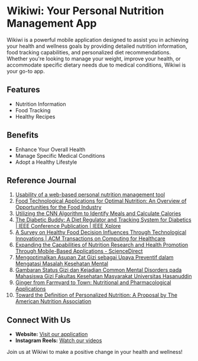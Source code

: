 # Wikiwi: Your Personal Nutrition Management App

Wikiwi is a powerful mobile application designed to assist you in achieving your health and wellness goals by providing detailed nutrition information, food tracking capabilities, and personalized diet recommendations. Whether you're looking to manage your weight, improve your health, or accommodate specific dietary needs due to medical conditions, Wikiwi is your go-to app.

## Features

- Nutrition Information
- Food Tracking
- Healthy Recipes

## Benefits

- Enhance Your Overall Health
- Manage Specific Medical Conditions
- Adopt a Healthy Lifestyle

## Reference Journal

1. [Usability of a web-based personal nutrition management tool](https://doi.org/10.3109/17538157.2011.553296)
2. [Food Technological Applications for Optimal Nutrition: An Overview of Opportunities for the Food Industry](https://doi.org/10.1111/j.1541-4337.2011.00167.x)
3. [Utilizing the CNN Algorithm to Identify Meals and Calculate Calories](https://ijarsct.co.in/Paper7837.pdf)
4. [The Diabetic Buddy: A Diet Regulator and Tracking System for Diabetics | IEEE Conference Publication | IEEE Xplore](https://ieeexplore.ieee.org/document/9461897)
5. [A Survey on Healthy Food Decision Influences Through Technological Innovations | ACM Transactions on Computing for Healthcare](https://dl.acm.org/doi/10.1145/3494580)
6. [Expanding the Capabilities of Nutrition Research and Health Promotion Through Mobile-Based Applications - ScienceDirect](https://www.sciencedirect.com/science/article/pii/S2161831322001284)
7. [Mengoptimalkan Asupan Zat Gizi sebagai Upaya Preventif dalam Mengatasi Masalah Kesehatan Mental](https://e-journal.unair.ac.id/MGK/article/view/33925)
8. [Gambaran Status Gizi dan Kejadian Common Mental Disorders pada Mahasiswa Gizi Fakultas Kesehatan Masyarakat Universitas Hasanuddin](http://repository.unhas.ac.id/id/eprint/2075/)
9. [Ginger from Farmyard to Town: Nutritional and Pharmacological Applications](https://www.frontiersin.org/journals/pharmacology/articles/10.3389/fphar.2021.779352/full)
10. [Toward the Definition of Personalized Nutrition: A Proposal by The American Nutrition Association](https://doi.org/10.1080/07315724.2019.1685332)


## Connect With Us

- **Website:** [Visit our application](https://example.com/)
- **Instagram Reels:** [Watch our videos](https://www.instagram.com/reel/C66MvcNShL_/?igsh=MXF0ajBwaTZoOXlmaA==)

Join us at Wikiwi to make a positive change in your health and wellness!
